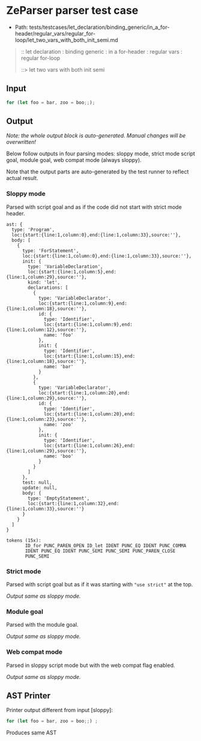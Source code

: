 # ZeParser parser test case

- Path: tests/testcases/let_declaration/binding_generic/in_a_for-header/regular_vars/regular_for-loop/let_two_vars_with_both_init_semi.md

> :: let declaration : binding generic : in a for-header : regular vars : regular for-loop
>
> ::> let two vars with both init semi

## Input

`````js
for (let foo = bar, zoo = boo;;);
`````

## Output

_Note: the whole output block is auto-generated. Manual changes will be overwritten!_

Below follow outputs in four parsing modes: sloppy mode, strict mode script goal, module goal, web compat mode (always sloppy).

Note that the output parts are auto-generated by the test runner to reflect actual result.

### Sloppy mode

Parsed with script goal and as if the code did not start with strict mode header.

`````
ast: {
  type: 'Program',
  loc:{start:{line:1,column:0},end:{line:1,column:33},source:''},
  body: [
    {
      type: 'ForStatement',
      loc:{start:{line:1,column:0},end:{line:1,column:33},source:''},
      init: {
        type: 'VariableDeclaration',
        loc:{start:{line:1,column:5},end:{line:1,column:29},source:''},
        kind: 'let',
        declarations: [
          {
            type: 'VariableDeclarator',
            loc:{start:{line:1,column:9},end:{line:1,column:18},source:''},
            id: {
              type: 'Identifier',
              loc:{start:{line:1,column:9},end:{line:1,column:12},source:''},
              name: 'foo'
            },
            init: {
              type: 'Identifier',
              loc:{start:{line:1,column:15},end:{line:1,column:18},source:''},
              name: 'bar'
            }
          },
          {
            type: 'VariableDeclarator',
            loc:{start:{line:1,column:20},end:{line:1,column:29},source:''},
            id: {
              type: 'Identifier',
              loc:{start:{line:1,column:20},end:{line:1,column:23},source:''},
              name: 'zoo'
            },
            init: {
              type: 'Identifier',
              loc:{start:{line:1,column:26},end:{line:1,column:29},source:''},
              name: 'boo'
            }
          }
        ]
      },
      test: null,
      update: null,
      body: {
        type: 'EmptyStatement',
        loc:{start:{line:1,column:32},end:{line:1,column:33},source:''}
      }
    }
  ]
}

tokens (15x):
       ID_for PUNC_PAREN_OPEN ID_let IDENT PUNC_EQ IDENT PUNC_COMMA
       IDENT PUNC_EQ IDENT PUNC_SEMI PUNC_SEMI PUNC_PAREN_CLOSE
       PUNC_SEMI
`````

### Strict mode

Parsed with script goal but as if it was starting with `"use strict"` at the top.

_Output same as sloppy mode._

### Module goal

Parsed with the module goal.

_Output same as sloppy mode._

### Web compat mode

Parsed in sloppy script mode but with the web compat flag enabled.

_Output same as sloppy mode._

## AST Printer

Printer output different from input [sloppy]:

````js
for (let foo = bar, zoo = boo;;) ;
````

Produces same AST

